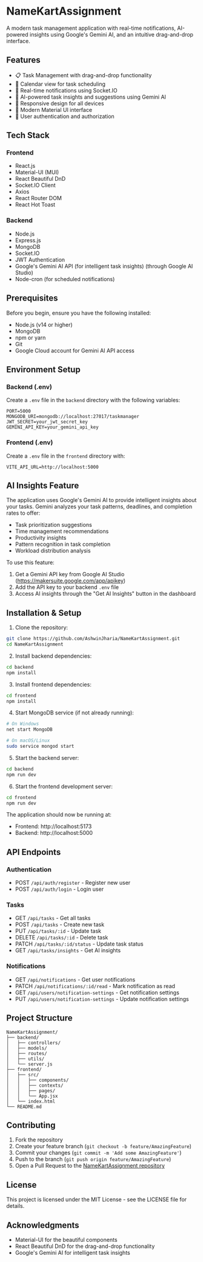 # NameKartAssignment

A modern task management application with real-time notifications, AI-powered insights using Google's Gemini AI, and an intuitive drag-and-drop interface.

## Features

- 📋 Task Management with drag-and-drop functionality
- 📅 Calendar view for task scheduling
- 🔔 Real-time notifications using Socket.IO
- 🤖 AI-powered task insights and suggestions using Gemini AI
- 📱 Responsive design for all devices
- 🌙 Modern Material UI interface
- 🔐 User authentication and authorization

## Tech Stack

### Frontend
- React.js
- Material-UI (MUI)
- React Beautiful DnD
- Socket.IO Client
- Axios
- React Router DOM
- React Hot Toast

### Backend
- Node.js
- Express.js
- MongoDB
- Socket.IO
- JWT Authentication
- Google's Gemini AI API (for intelligent task insights) (through Google AI Studio)
- Node-cron (for scheduled notifications)

## Prerequisites

Before you begin, ensure you have the following installed:
- Node.js (v14 or higher)
- MongoDB
- npm or yarn
- Git
- Google Cloud account for Gemini AI API access

## Environment Setup

### Backend (.env)
Create a `.env` file in the `backend` directory with the following variables:
```env
PORT=5000
MONGODB_URI=mongodb://localhost:27017/taskmanager
JWT_SECRET=your_jwt_secret_key
GEMINI_API_KEY=your_gemini_api_key
```

### Frontend (.env)
Create a `.env` file in the `frontend` directory with:
```env
VITE_API_URL=http://localhost:5000
```

## AI Insights Feature

The application uses Google's Gemini AI to provide intelligent insights about your tasks. Gemini analyzes your task patterns, deadlines, and completion rates to offer:

- Task prioritization suggestions
- Time management recommendations
- Productivity insights
- Pattern recognition in task completion
- Workload distribution analysis

To use this feature:
1. Get a Gemini API key from Google AI Studio (https://makersuite.google.com/app/apikey)
2. Add the API key to your backend `.env` file
3. Access AI insights through the "Get AI Insights" button in the dashboard

## Installation & Setup

1. Clone the repository:
```bash
git clone https://github.com/AshwinJharia/NameKartAssignment.git
cd NameKartAssignment
```

2. Install backend dependencies:
```bash
cd backend
npm install
```

3. Install frontend dependencies:
```bash
cd frontend
npm install
```

4. Start MongoDB service (if not already running):
```bash
# On Windows
net start MongoDB

# On macOS/Linux
sudo service mongod start
```

5. Start the backend server:
```bash
cd backend
npm run dev
```

6. Start the frontend development server:
```bash
cd frontend
npm run dev
```

The application should now be running at:
- Frontend: http://localhost:5173
- Backend: http://localhost:5000

## API Endpoints

### Authentication
- POST `/api/auth/register` - Register new user
- POST `/api/auth/login` - Login user

### Tasks
- GET `/api/tasks` - Get all tasks
- POST `/api/tasks` - Create new task
- PUT `/api/tasks/:id` - Update task
- DELETE `/api/tasks/:id` - Delete task
- PATCH `/api/tasks/:id/status` - Update task status
- GET `/api/tasks/insights` - Get AI insights

### Notifications
- GET `/api/notifications` - Get user notifications
- PATCH `/api/notifications/:id/read` - Mark notification as read
- GET `/api/users/notification-settings` - Get notification settings
- PUT `/api/users/notification-settings` - Update notification settings

## Project Structure

```
NameKartAssignment/
├── backend/
│   ├── controllers/
│   ├── models/
│   ├── routes/
│   ├── utils/
│   └── server.js
├── frontend/
│   ├── src/
│   │   ├── components/
│   │   ├── contexts/
│   │   ├── pages/
│   │   └── App.jsx
│   └── index.html
└── README.md
```

## Contributing

1. Fork the repository
2. Create your feature branch (`git checkout -b feature/AmazingFeature`)
3. Commit your changes (`git commit -m 'Add some AmazingFeature'`)
4. Push to the branch (`git push origin feature/AmazingFeature`)
5. Open a Pull Request to the [NameKartAssignment repository](https://github.com/AshwinJharia/NameKartAssignment)

## License

This project is licensed under the MIT License - see the LICENSE file for details.

## Acknowledgments

- Material-UI for the beautiful components
- React Beautiful DnD for the drag-and-drop functionality
- Google's Gemini AI for intelligent task insights 